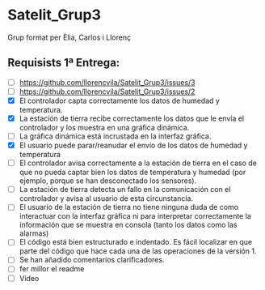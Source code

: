 # Satelit_Grup3
Grup format per Èlia, Carlos i Llorenç

## Requisists 1ª Entrega:
- [ ] https://github.com/llorencvila/Satelit_Grup3/issues/3
- [ ] https://github.com/llorencvila/Satelit_Grup3/issues/2 
- [x] El controlador capta correctamente los datos de humedad y temperatura.
- [X] La estación de tierra recibe correctamente los datos que le envía el controlador y los muestra en una gráfica dinámica.
- [ ] La gráfica dinámica está incrustada en la interfaz gráfica.
- [X] El usuario puede parar/reanudar el envío de los datos de humedad y temperatura
- [ ] El controlador avisa correctamente a la estación de tierra en el caso de que no pueda captar bien los datos de temperatura y humedad (por ejemplo, porque se han desconectado los sensores).
- [ ] La estación de tierra detecta un fallo en la comunicación con el controlador y avisa al usuario de esta circunstancia.
- [ ] El usuario de la estación de tierra no tiene ninguna duda de como interactuar con la interfaz gráfica ni para interpretar correctamente la información que se muestra en consola (tanto los datos como las alarmas)
- [ ] El código está bien estructurado e indentado. Es fácil localizar en que parte del código que hace cada una de las operaciones de la versión 1.
- [ ] Se han añadido comentarios clarificadores.
- [ ] fer millor el readme
- [ ] Video
